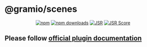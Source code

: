 # @gramio/scenes

<div align="center">

[![npm](https://img.shields.io/npm/v/@gramio/scenes?logo=npm&style=flat&labelColor=000&color=3b82f6)](https://www.npmjs.org/package/@gramio/scenes)
[![npm downloads](https://img.shields.io/npm/dw/@gramio/scenes?logo=npm&style=flat&labelColor=000&color=3b82f6)](https://www.npmjs.org/package/@gramio/scenes)
[![JSR](https://jsr.io/badges/@gramio/scenes)](https://jsr.io/@gramio/scenes)
[![JSR Score](https://jsr.io/badges/@gramio/scenes/score)](https://jsr.io/@gramio/scenes)

</div>

## Please follow [official plugin documentation](https://gramio.dev/plugins/official/scenes)
